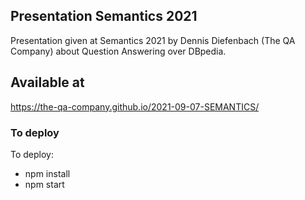 ## Presentation Semantics 2021

Presentation given at Semantics 2021 by Dennis Diefenbach (The QA Company) about Question Answering over DBpedia.

## Available at
https://the-qa-company.github.io/2021-09-07-SEMANTICS/

### To deploy

To deploy:
- npm install
- npm start

